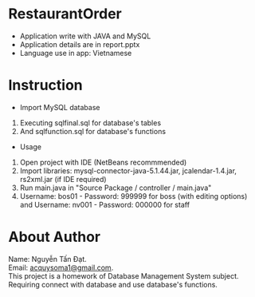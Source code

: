 # RestaurantOrder
- Application write with JAVA and MySQL <br>
- Application details are in report.pptx<br>
- Language use in app: Vietnamese
# Instruction
* Import MySQL database
1. Executing sqlfinal.sql for database's tables 
2. And sqlfunction.sql for database's functions
* Usage
1. Open project with IDE (NetBeans recommmended)
2. Import libraries: mysql-connector-java-5.1.44.jar, jcalendar-1.4.jar, rs2xml.jar (if IDE required)
3. Run main.java in "Source Package / controller / main.java"
4. Username: bos01 - Password: 999999 for boss (with editing options) and Username: nv001 - Password: 000000 for staff
# About Author
Name: Nguyễn Tấn Đạt.<br>
Email: acquysoma1@gmail.com.<br>
This project is a homework of Database Management System subject. Requiring connect with database and use database's functions.
